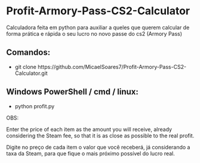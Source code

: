 # Profit-Armory-Pass-CS2-Calculator
Calculadora feita em python para auxiliar a queles que querem calcular de forma prática e rápida o seu lucro no novo passe do cs2 (Armory Pass)

<h2> Comandos: </h2>
<ul>
  <li>git clone https://github.com/MicaelSoares7/Profit-Armory-Pass-CS2-Calculator.git</li>
</ul>

<h2> Windows PowerShell / cmd / linux: </h2>
<ul>
  <li>python profit.py</li>
</ul>


OBS:

Enter the price of each item as the amount you will receive, already considering the Steam fee, so that it is as close as possible to the real profit.

Digite no preço de cada item o valor que você receberá, já considerando a taxa da Steam, para que fique o mais próximo possível do lucro real.
